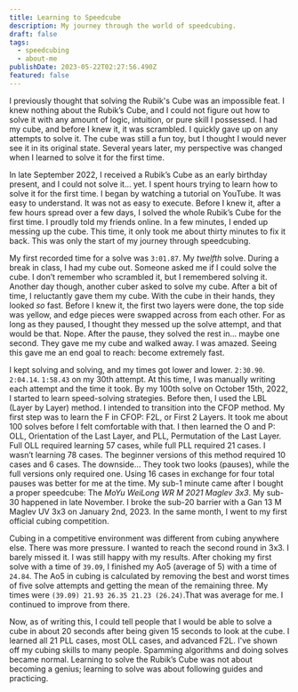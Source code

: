 ```yaml
---
title: Learning to Speedcube
description: My journey through the world of speedcubing.
draft: false
tags:
  - speedcubing
  - about-me
publishDate: 2023-05-22T02:27:56.490Z
featured: false
---
```


I previously thought that solving the Rubik's Cube was an impossible feat. I knew nothing about the Rubik’s Cube, and I could not figure out how to solve it with any amount of logic, intuition, or pure skill I possessed. I had my cube, and before I knew it, it was scrambled. I quickly gave up on any attempts to solve it. The cube was still a fun toy, but I thought I would never see it in its original state. Several years later, my perspective was changed when I learned to solve it for the first time.

In late September 2022, I received a Rubik’s Cube as an early birthday present, and I could not solve it… yet. I spent hours trying to learn how to solve it for the first time. I began by watching a tutorial on YouTube. It was easy to understand. It was not as easy to execute. Before I knew it, after a few hours spread over a few days, I solved the whole Rubik’s Cube for the first time. I proudly told my friends online. In a few minutes, I ended up messing up the cube. This time, it only took me about thirty minutes to fix it back. This was only the start of my journey through speedcubing.

My first recorded time for a solve was `3:01.87`. My _twelfth_ solve. During a break in class, I had my cube out. Someone asked me if I could solve the cube. I don’t remember who scrambled it, but I remembered solving it. Another day though, another cuber asked to solve my cube. After a bit of time, I reluctantly gave them my cube. With the cube in their hands, they looked _so_ fast. Before I knew it, the first two layers were done, the top side was yellow, and edge pieces were swapped across from each other. For as long as they paused, I thought they messed up the solve attempt, and that would be that. Nope. After the pause, they solved the rest in... maybe one second. They gave me my cube and walked away. I was amazed. Seeing this gave me an end goal to reach: become extremely fast.

I kept solving and solving, and my times got lower and lower. `2:30.90`. `2:04.14`. `1:58.43` on my 30th attempt. At this time, I was manually writing each attempt and the time it took. By my 100th solve on October 15th, 2022, I started to learn speed-solving strategies. Before then, I used the LBL (Layer by Layer) method. I intended to transition into the CFOP method. My first step was to learn the F in CFOP: F2L, or First 2 Layers. It took me about 100 solves before I felt comfortable with that. I then learned the O and P: OLL, Orientation of the Last Layer, and PLL, Permutation of the Last Layer. Full OLL required learning 57 cases, while full PLL required 21 cases. I wasn’t learning 78 cases. The beginner versions of this method required 10 cases and 6 cases. The downside… They took two looks (pauses), while the full versions only required one. Using 16 cases in exchange for four total pauses was better for me at the time. My sub-1 minute came after I bought a proper speedcube: The _MoYu WeiLong WR M 2021 Maglev 3x3_. My sub-30 happened in late November. I broke the sub-20 barrier with a Gan 13 M Maglev UV 3x3 on January 2nd, 2023. In the same month, I went to my first official cubing competition.

Cubing in a competitive environment was different from cubing anywhere else. There was more pressure. I wanted to reach the second round in 3x3. I barely missed it. I was still happy with my results. After choking my first solve with a time of `39.09`, I finished my Ao5 (average of 5) with a time of `24.84`. The Ao5 in cubing is calculated by removing the best and worst times of five solve attempts and getting the mean of the remaining three. My times were `(39.09) 21.93 26.35 21.23 (26.24)`.That was average for me. I continued to improve from there.

Now, as of writing this, I could tell people that I would be able to solve a cube in about 20 seconds after being given 15 seconds to look at the cube. I learned all 21 PLL cases, most OLL cases, and advanced F2L. I've shown off my cubing skills to many people. Spamming algorithms and doing solves became normal. Learning to solve the Rubik’s Cube was not about becoming a genius; learning to solve was about following guides and practicing.

